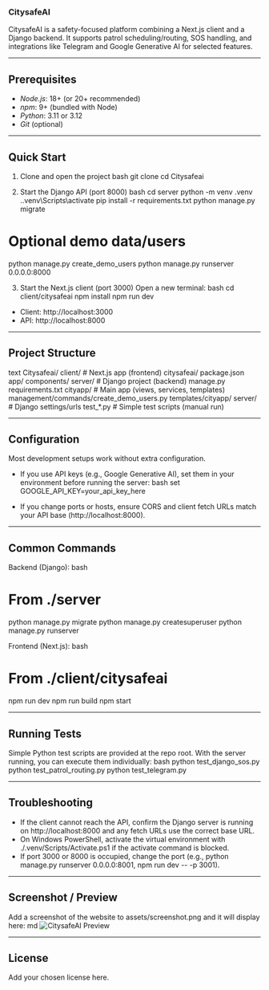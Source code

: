 ### CitysafeAI

CitysafeAI is a safety-focused platform combining a Next.js client and a Django backend. It supports patrol scheduling/routing, SOS handling, and integrations like Telegram and Google Generative AI for selected features.

---

## Prerequisites
- *Node.js*: 18+ (or 20+ recommended)
- *npm*: 9+ (bundled with Node)
- *Python*: 3.11 or 3.12
- *Git* (optional)

---

## Quick Start

1) Clone and open the project
bash
git clone <your-repo-url>
cd Citysafeai


2) Start the Django API (port 8000)
bash
cd server
python -m venv .venv
.\.venv\Scripts\activate
pip install -r requirements.txt
python manage.py migrate
# Optional demo data/users
python manage.py create_demo_users
python manage.py runserver 0.0.0.0:8000


3) Start the Next.js client (port 3000)
Open a new terminal:
bash
cd client/citysafeai
npm install
npm run dev


- Client: http://localhost:3000
- API: http://localhost:8000

---

## Project Structure
text
Citysafeai/
  client/                 # Next.js app (frontend)
    citysafeai/
      package.json
      app/
      components/
  server/                 # Django project (backend)
    manage.py
    requirements.txt
    cityapp/              # Main app (views, services, templates)
      management/commands/create_demo_users.py
      templates/cityapp/
    server/               # Django settings/urls
  test_*.py               # Simple test scripts (manual run)


---

## Configuration
Most development setups work without extra configuration.

- If you use API keys (e.g., Google Generative AI), set them in your environment before running the server:
bash
set GOOGLE_API_KEY=your_api_key_here


- If you change ports or hosts, ensure CORS and client fetch URLs match your API base (http://localhost:8000).

---

## Common Commands

Backend (Django):
bash
# From ./server
python manage.py migrate
python manage.py createsuperuser
python manage.py runserver


Frontend (Next.js):
bash
# From ./client/citysafeai
npm run dev
npm run build
npm start


---

## Running Tests
Simple Python test scripts are provided at the repo root. With the server running, you can execute them individually:
bash
python test_django_sos.py
python test_patrol_routing.py
python test_telegram.py


---

## Troubleshooting
- If the client cannot reach the API, confirm the Django server is running on http://localhost:8000 and any fetch URLs use the correct base URL.
- On Windows PowerShell, activate the virtual environment with ./.venv/Scripts/Activate.ps1 if the activate command is blocked.
- If port 3000 or 8000 is occupied, change the port (e.g., python manage.py runserver 0.0.0.0:8001, npm run dev -- -p 3001).

---

## Screenshot / Preview
Add a screenshot of the website to assets/screenshot.png and it will display here:
md
![CitysafeAI Preview](assets/screenshot.png)


---

## License
Add your chosen license here.